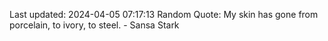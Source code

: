 Last updated: 2024-04-05 07:17:13
Random Quote: My skin has gone from porcelain, to ivory, to steel.  -  Sansa Stark